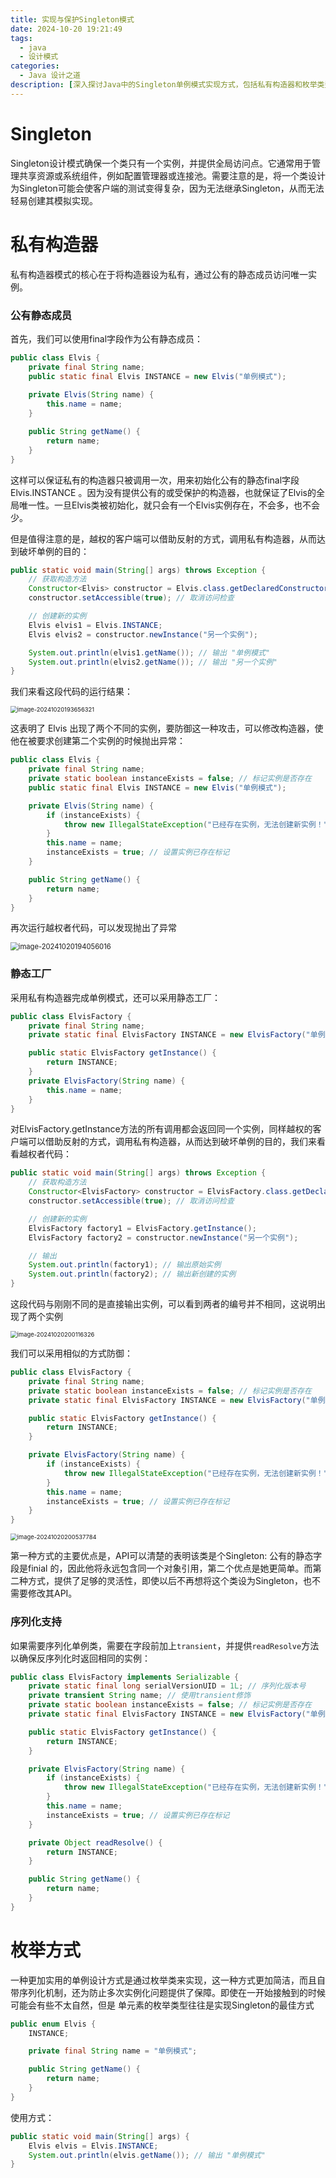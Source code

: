 ```yaml
---
title: 实现与保护Singleton模式
date: 2024-10-20 19:21:49
tags: 
  - java 
  - 设计模式
categories: 
  - Java 设计之道
description: [深入探讨Java中的Singleton单例模式实现方式，包括私有构造器和枚举类型，分析其优缺点及防护措施。]
---
```


# Singleton

Singleton设计模式确保一个类只有一个实例，并提供全局访问点。它通常用于管理共享资源或系统组件，例如配置管理器或连接池。需要注意的是，将一个类设计为Singleton可能会使客户端的测试变得复杂，因为无法继承Singleton，从而无法轻易创建其模拟实现。



# 私有构造器

私有构造器模式的核心在于将构造器设为私有，通过公有的静态成员访问唯一实例。

### 公有静态成员

首先，我们可以使用final字段作为公有静态成员：

```java
public class Elvis {
    private final String name;
    public static final Elvis INSTANCE = new Elvis("单例模式");
    
    private Elvis(String name) {
        this.name = name;
    }

    public String getName() {
        return name;
    }
}
```

这样可以保证私有的构造器只被调用一次，用来初始化公有的静态final字段 Elvis.INSTANCE 。因为没有提供公有的或受保护的构造器，也就保证了Elvis的全局唯一性。一旦Elvis类被初始化，就只会有一个Elvis实例存在，不会多，也不会少。

但是值得注意的是，越权的客户端可以借助反射的方式，调用私有构造器，从而达到破坏单例的目的：

```java
public static void main(String[] args) throws Exception {
    // 获取构造方法
    Constructor<Elvis> constructor = Elvis.class.getDeclaredConstructor(String.class);
    constructor.setAccessible(true); // 取消访问检查

    // 创建新的实例
    Elvis elvis1 = Elvis.INSTANCE;
    Elvis elvis2 = constructor.newInstance("另一个实例");

    System.out.println(elvis1.getName()); // 输出 "单例模式"
    System.out.println(elvis2.getName()); // 输出 "另一个实例"
}
```

我们来看这段代码的运行结果：

<img src="2024-10-20/image-20241020193656321.png" alt="image-20241020193656321" style="zoom:67%;" />

这表明了 Elvis 出现了两个不同的实例，要防御这一种攻击，可以修改构造器，使他在被要求创建第二个实例的时候抛出异常：

```java
public class Elvis {
    private final String name;
    private static boolean instanceExists = false; // 标记实例是否存在
    public static final Elvis INSTANCE = new Elvis("单例模式");

    private Elvis(String name) {
        if (instanceExists) {
            throw new IllegalStateException("已经存在实例，无法创建新实例！");
        }
        this.name = name;
        instanceExists = true; // 设置实例已存在标记
    }

    public String getName() {
        return name;
    }
}
```

再次运行越权者代码，可以发现抛出了异常

<img src="2024-10-20/image-20241020194056016.png" alt="image-20241020194056016" style="zoom:80%;" />

### 静态工厂

采用私有构造器完成单例模式，还可以采用静态工厂：

```java
public class ElvisFactory {
    private final String name;
    private static final ElvisFactory INSTANCE = new ElvisFactory("单例模式");

    public static ElvisFactory getInstance() {
        return INSTANCE;
    }
    private ElvisFactory(String name) {
        this.name = name;
    }
}
```

对ElvisFactory.getInstance方法的所有调用都会返回同一个实例，同样越权的客户端可以借助反射的方式，调用私有构造器，从而达到破坏单例的目的，我们来看看越权者代码：

```java
public static void main(String[] args) throws Exception {
    // 获取构造方法
    Constructor<ElvisFactory> constructor = ElvisFactory.class.getDeclaredConstructor(String.class);
    constructor.setAccessible(true); // 取消访问检查

    // 创建新的实例
    ElvisFactory factory1 = ElvisFactory.getInstance();
    ElvisFactory factory2 = constructor.newInstance("另一个实例");

    // 输出
    System.out.println(factory1); // 输出原始实例
    System.out.println(factory2); // 输出新创建的实例
}
```

这段代码与刚刚不同的是直接输出实例，可以看到两者的编号并不相同，这说明出现了两个实例

<img src="2024-10-20/image-20241020200116326.png" alt="image-20241020200116326" style="zoom:67%;" />

我们可以采用相似的方式防御：

```java
public class ElvisFactory {	
	private final String name;
    private static boolean instanceExists = false; // 标记实例是否存在
    private static final ElvisFactory INSTANCE = new ElvisFactory("单例模式");

    public static ElvisFactory getInstance() {
        return INSTANCE;
    }

    private ElvisFactory(String name) {
        if (instanceExists) {
            throw new IllegalStateException("已经存在实例，无法创建新实例！");
        }
        this.name = name;
        instanceExists = true; // 设置实例已存在标记
    }
}
```

<img src="2024-10-20/image-20241020200537784.png" alt="image-20241020200537784" style="zoom:67%;" />



第一种方式的主要优点是，API可以清楚的表明该类是个Singleton: 公有的静态字段是finial 的，因此他将永远包含同一个对象引用，第二个优点是她更简单。而第二种方式，提供了足够的灵活性，即使以后不再想将这个类设为Singleton，也不需要修改其API。

### 序列化支持

如果需要序列化单例类，需要在字段前加上`transient`，并提供`readResolve`方法以确保反序列化时返回相同的实例：

```java
public class ElvisFactory implements Serializable {
    private static final long serialVersionUID = 1L; // 序列化版本号
    private transient String name; // 使用transient修饰
    private static boolean instanceExists = false; // 标记实例是否存在
    private static final ElvisFactory INSTANCE = new ElvisFactory("单例模式");

    public static ElvisFactory getInstance() {
        return INSTANCE;
    }

    private ElvisFactory(String name) {
        if (instanceExists) {
            throw new IllegalStateException("已经存在实例，无法创建新实例！");
        }
        this.name = name;
        instanceExists = true; // 设置实例已存在标记
    }

    private Object readResolve() {
        return INSTANCE;
    }

    public String getName() {
        return name;
    }
}
```

# 枚举方式

一种更加实用的单例设计方式是通过枚举类来实现，这一种方式更加简洁，而且自带序列化机制，还为防止多次实例化问题提供了保障。即使在一开始接触到的时候可能会有些不太自然，但是 单元素的枚举类型往往是实现Singleton的最佳方式

```java
public enum Elvis {
    INSTANCE;

    private final String name = "单例模式";

    public String getName() {
        return name;
    }
}
```

使用方式：

```java
public static void main(String[] args) {
    Elvis elvis = Elvis.INSTANCE;
    System.out.println(elvis.getName()); // 输出 "单例模式"
}
```

